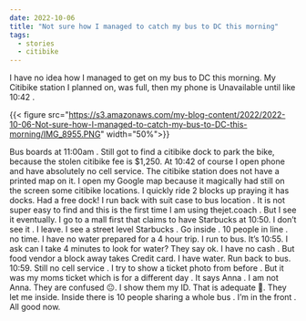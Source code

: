 ```yaml
---
date: 2022-10-06
title: "Not sure how I managed to catch my bus to DC this morning"
tags:
  - stories
  - citibike
---
```


I have no idea how I managed to get on my bus to DC this morning. My Citibike station I planned on, was full, then my phone is Unavailable until like 10:42 . 

{{< figure src="https://s3.amazonaws.com/my-blog-content/2022/2022-10-06-Not-sure-how-I-managed-to-catch-my-bus-to-DC-this-morning/IMG_8955.PNG" width="50%">}}

Bus boards at 11:00am . Still got to find a citibike dock to park the bike, because the stolen citibike fee is $1,250. At 10:42 of course I open phone and have absolutely no cell service. The citibike station does not have a printed map on it. I open my Google map because it magically had still on the screen some citibike locations. I quickly ride 2 blocks up praying it has docks. Had a free dock! I run back with suit case to bus location . It is not super easy to find and this is the first time I am using thejet.coach . But I see it eventually. I go to a mall first that claims to have Starbucks at 10:50. I don’t see it . I leave. I see a street level Starbucks . Go inside . 10 people in line . no time. I have no water prepared for a 4 hour trip. I run to bus. It’s 10:55. I ask can I take 4 minutes to look for water? They say ok. I have no cash . But food vendor a block away takes Credit card. I have water. Run back to bus. 10:59. Still no cell service . I try to show a ticket photo from before . But it was   my moms ticket which is for a different day . It says Anna . I am not Anna. They are confused 😐. I show them my ID. That is adequate 🥲. They let me inside. Inside there is 10 people sharing a whole bus . I’m in the front . All good now.

